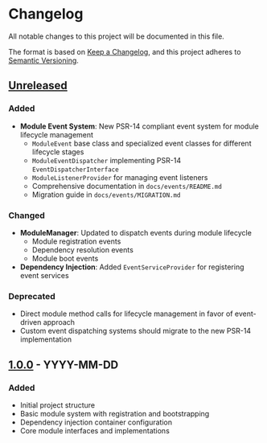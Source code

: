 # Changelog

All notable changes to this project will be documented in this file.

The format is based on [Keep a Changelog](https://keepachangelog.com/en/1.0.0/),
and this project adheres to [Semantic Versioning](https://semver.org/spec/v2.0.0.html).

## [Unreleased]

### Added
- **Module Event System**: New PSR-14 compliant event system for module lifecycle management
  - `ModuleEvent` base class and specialized event classes for different lifecycle stages
  - `ModuleEventDispatcher` implementing PSR-14 `EventDispatcherInterface`
  - `ModuleListenerProvider` for managing event listeners
  - Comprehensive documentation in `docs/events/README.md`
  - Migration guide in `docs/events/MIGRATION.md`

### Changed
- **ModuleManager**: Updated to dispatch events during module lifecycle
  - Module registration events
  - Dependency resolution events
  - Module boot events
- **Dependency Injection**: Added `EventServiceProvider` for registering event services

### Deprecated
- Direct module method calls for lifecycle management in favor of event-driven approach
- Custom event dispatching systems should migrate to the new PSR-14 implementation

## [1.0.0] - YYYY-MM-DD

### Added
- Initial project structure
- Basic module system with registration and bootstrapping
- Dependency injection container configuration
- Core module interfaces and implementations

[Unreleased]: https://github.com/yourusername/yourproject/compare/v1.0.0...HEAD
[1.0.0]: https://github.com/yourusername/yourproject/releases/tag/v1.0.0
